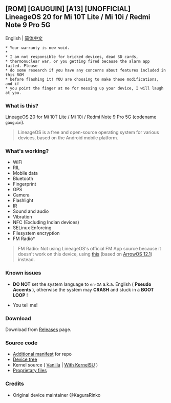 ## [ROM] [GAUGUIN] [A13] [UNOFFICIAL] LineageOS 20 for Mi 10T Lite / Mi 10i / Redmi Note 9 Pro 5G

English | [简体中文](README_CN.md)

```
* Your warranty is now void.
*
* I am not responsible for bricked devices, dead SD cards,
* thermonuclear war, or you getting fired because the alarm app failed. Please
* do some research if you have any concerns about features included in this ROM
* before flashing it! YOU are choosing to make these modifications, and if
* you point the finger at me for messing up your device, I will laugh at you.
```

### What is this?

LineageOS 20 for Mi 10T Lite / Mi 10i / Redmi Note 9 Pro 5G (codename `gauguin`).

> LineageOS is a free and open-source operating system for various devices, based on the Android mobile platform.

### What's working?
* WiFi
* RIL
* Mobile data
* Bluetooth
* Fingerprint
* GPS
* Camera
* Flashlight
* IR
* Sound and audio
* Vibration
* NFC (Excluding Indian devices)
* SELinux Enforcing
* Filesystem encryption
* FM Radio*


> FM Radio: Not using LineageOS's official FM App source because it doesn't work on this device, using [this](https://gitlab.com/lc0a/android_vendor_qcom_opensource_fm-commonsys) (based on [ArrowOS 12.1](https://github.com/ArrowOS/android_vendor_qcom_opensource_fm-commonsys/tree/arrow-12.1)) instead.

### Known issues
* **DO NOT** set the system language to `en-XA` a.k.a. English ( **Pseudo Accents** ), otherwise the system may **CRASH** and stuck in a **BOOT LOOP** !

* You tell me!

### Download

Download from [Releases](https://github.com/lc0a/android_device_xiaomi_gauguin/releases) page.

### Source code

* [Additional manifest](local_gauguin.xml) for repo
* [Device tree](https://github.com/lc0a/android_device_xiaomi_gauguin/tree/lineage-20)
* Kernel source ( [Vanilla](https://gitlab.com/lc0a/android_kernel_xiaomi_gauguin/tree/lineage-20-lc-stable) | [With KernelSU](https://gitlab.com/lc0a/android_kernel_xiaomi_gauguin/-/tree/lineage-20-lc-ksu) )
* [Proprietary files](https://gitlab.com/lc0a/proprietary_gauguin)

### Credits

* Original device maintainer @KaguraRinko
